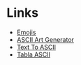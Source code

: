 # Links

- [Emojis](https://gist.github.com/rxaviers/7360908)
- [ASCII Art Generator](https://www.creativefabrica.com/es/tools/bold-text-generator)
- [Text To ASCII](https://patorjk.com/software/taag/#p=display&h=1&f=Big&t=GnuPG)
- [Tabla ASCII](https://elcodigoascii.com.ar/)